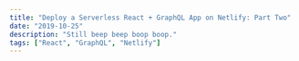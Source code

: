 ```yaml
---
title: "Deploy a Serverless React + GraphQL App on Netlify: Part Two"
date: "2019-10-25"
description: "Still beep beep boop boop."
tags: ["React", "GraphQL", "Netlify"]
---
```

